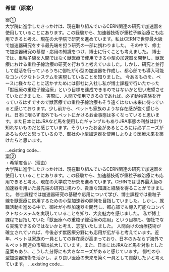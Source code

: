 ### 希望（原案）

案①<br>
大学院に進学したきっかけは、現在取り組んでいるCERN関連の研究で加速器を使用していることにあります。この経験から、加速器技術が重粒子線治療にも応用できると考え、現在の大学院で研究を進めています。私はCERNで世界最大級で加速器研究をする最先端を担う研究の一部に携わりました。
その中で、修士で加速器研究の基礎・応用の知識をつけ、博士に行くことも考えました。
博士では、重粒子線を人間ではなく獣医療で使用できる小型の加速器を開発し、獣医療における重粒子線治療の研究を行おうと考えていました。しかし、研究と並行して就活を行っているうちに御社が小型の加速器を作成し、都心部でも導入可能なコンパクなトシステムを実現していることを知りました。
今あるものを、ベースに様々なことに活かすためには御社に入社し私が博士課程で行いたかった「獣医療の重粒子線治療」という目標を達成できるのではないかと思い志望させていただきました。
実際に、人間で使用できるのであれば、必ず動物実験を行っているはずですので獣医療での重粒子線治療もそう遠くはない未来に待っていると感じております。少し前から、ペットも家族のような存在感が強く感じられ、日本に限らず海外でもペットにかけるお金事態は多くなっていると思います。また日本にはJRAなど馬を使用したギャンブルもありJRA事態の利益は計り知れないものだと感じています。そういったお金があるところには必ずニーズがあるものだと思っているので、御社の小型加速器を使用しよりより医療未来を築けたらと思います。


...existing code...  
案②<br>
・希望度合い（理由）<br>
大学院に進学したきっかけは、現在取り組んでいるCERN関連の研究で加速器を使用していることにあります。この経験から、加速器技術が重粒子線治療にも応用できると考え、現在の大学院で研究を進めています。CERNでは世界最大級の加速器を用いた最先端の研究に携わり、貴重な知識と経験を得ることができました。
修士課程では加速器研究の基礎や応用について学び、博士課程では重粒子線を獣医療に応用するための小型加速器の開発を目指していました。しかし、就職活動を進める中で、御社が小型加速器を開発し、都心部でも導入可能なコンパクトなシステムを実現していることを知り、大変魅力を感じました。
私が博士課程で目指していた「獣医療への重粒子線治療の応用」という目標も、御社でなら実現できるのではないかと考え、志望いたしました。
人間向けの治療技術が確立されていれば、今後必ず獣医療分野にも応用が広がると考えています。近年、ペットは家族の一員としての存在感が高まっており、日本のみならず海外でもペット関連の市場は拡大しています。また、日本にはJRAなど馬を対象とした産業もあり、こうした分野にも大きなニーズがあると感じています。
御社の小型加速器技術を活かし、より良い医療の未来を築く一員として貢献したいと考えています。
...existing code...

